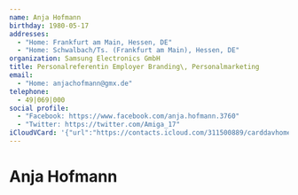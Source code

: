 ```yaml
---
name: Anja Hofmann
birthday: 1980-05-17
addresses:
  - "Home: Frankfurt am Main, Hessen, DE"
  - "Home: Schwalbach/Ts. (Frankfurt am Main), Hessen, DE"
organization: Samsung Electronics GmbH
title: Personalreferentin Employer Branding\, Personalmarketing
email:
  - "Home: anjachofmann@gmx.de"
telephone:
  - 49|069|000
social profile:
  - "Facebook: https://www.facebook.com/anja.hofmann.3760"
  - "Twitter: https://twitter.com/Amiga_17"
iCloudVCard: '{"url":"https://contacts.icloud.com/311500889/carddavhome/card/OGNjMmU0NzktZDEyNy00MzYyLWI2YjctZmRlNzhlMzdhYTUw.vcf","etag":"\"kmfhdo1f\"","data":"BEGIN:VCARD\r\nVERSION:3.0\r\nFN:\r\nN:Hofmann;Anja;;;\r\nUID:8cc2e479-d127-4362-b6b7-fde78e37aa50\r\nBDAY;VALUE=date:1980-05-17\r\nADR;TYPE=HOME:;;;Frankfurt am Main;Hessen;;DE;\r\nADR;TYPE=HOME:;;;Schwalbach/Ts. (Frankfurt am Main);Hessen;;DE;\r\nWP1.X-ABLABEL:Home\r\nWP2.X-ABLABEL:Work\r\nWP3.X-ABLABEL:Work\r\nWP4.X-ABLABEL:Home\r\nPRODID:ez-vcard 0.9.13-fc\r\nREV:2025-04-03T22:12:24Z\r\nORG:Samsung Electronics GmbH;\r\nTITLE:Personalreferentin Employer Branding\\, Personalmarketing\r\nEMAIL;TYPE=HOME:anjachofmann@gmx.de\r\nPHOTO;VALUE=uri:https://gateway.icloud.com/contacts/311500889/ck/card/692d5\r\n cadfcc1ef9a5ba6658b6a360f82\r\nTEL:49|069|000\r\nX-SOCIALPROFILE;TYPE=facebook;X-USER=anja.hofmann.3760;X-USERID=696577283;X\r\n -DISPLAYNAME=Anja Ho:https://www.facebook.com/anja.hofmann.3760\r\nX-SOCIALPROFILE;TYPE=twitter;X-USER=Amiga_17:https://twitter.com/Amiga_17\r\nEND:VCARD"}'
---
```

# Anja Hofmann